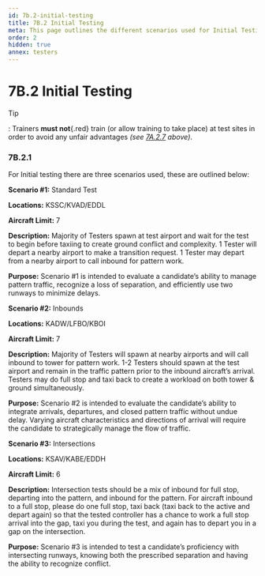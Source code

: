 ```yaml
---
id: 7b.2-initial-testing
title: 7B.2 Initial Testing
meta: This page outlines the different scenarios used for Initial Testing.
order: 2
hidden: true
annex: testers
---
```


# 7B.2 Initial Testing 



Tip

: Trainers **must not**{.red} train (or allow training to take place) at test sites in order to avoid any unfair advantages *(see [7A.2.7](/guide/atc-manual/7a.-trainers/7a.2-training-structure#7a.2.7) above)*.



### 7B.2.1

For Initial testing there are three scenarios used, these are outlined below:



**Scenario #1:** Standard Test

**Locations:** KSSC/KVAD/EDDL

**Aircraft Limit:** 7

**Description:** Majority of Testers spawn at test airport and wait for the test to begin before taxiing to create ground conflict and complexity. 1 Tester will depart a nearby airport to make a transition request. 1 Tester may depart from a nearby airport to call inbound for pattern work.

**Purpose:** Scenario #1 is intended to evaluate a candidate’s ability to manage pattern traffic, recognize a loss of separation, and efficiently use two runways to minimize delays.



**Scenario #2:** Inbounds

**Locations:** KADW/LFBO/KBOI

**Aircraft Limit:** 7

**Description:** Majority of Testers will spawn at nearby airports and will call inbound to tower for pattern work. 1-2 Testers should spawn at the test airport and remain in the traffic pattern prior to the inbound aircraft’s arrival. Testers may do full stop and taxi back to create a workload on both tower & ground simultaneously.

**Purpose:** Scenario #2 is intended to evaluate the candidate’s ability to integrate arrivals, departures, and closed pattern traffic without undue delay. Varying aircraft characteristics and directions of arrival will require the candidate to strategically manage the flow of traffic.



**Scenario #3:** Intersections

**Locations:** KSAV/KABE/EDDH

**Aircraft Limit:** 6

**Description:** Intersection tests should be a mix of inbound for full stop, departing into the pattern,  and inbound for the pattern. For aircraft inbound to a full stop, please do one full stop, taxi back (taxi back to the active and depart again) so that the tested controller has a chance to work a full stop arrival into the gap, taxi you during the test, and again has to depart you in a gap on the intersection. 

**Purpose:** Scenario #3 is intended to test a candidate’s proficiency with intersecting runways, knowing both the prescribed separation and having the ability to recognize conflict.